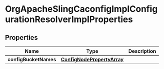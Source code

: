 

# OrgApacheSlingCaconfigImplConfigurationResolverImplProperties

## Properties

Name | Type | Description | Notes
------------ | ------------- | ------------- | -------------
**configBucketNames** | [**ConfigNodePropertyArray**](ConfigNodePropertyArray.md) |  |  [optional]



